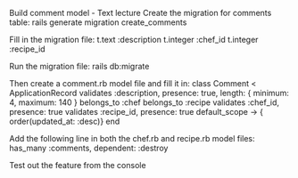 Build comment model - Text lecture
Create the migration for comments table:
rails generate migration create_comments

Fill in the migration file:
t.text :description
t.integer :chef_id
t.integer :recipe_id

Run the migration file:
rails db:migrate

Then create a comment.rb model file and fill it in:
class Comment < ApplicationRecord
  validates :description, presence: true, length: { minimum: 4, maximum: 140 }
  belongs_to :chef
  belongs_to :recipe 
  validates :chef_id, presence: true
  validates :recipe_id, presence: true
  default_scope -> { order(updated_at: :desc)}
end

Add the following line in both the chef.rb and recipe.rb model files:
has_many :comments, dependent: :destroy

Test out the feature from the console